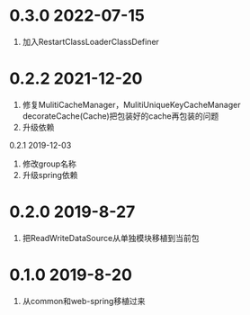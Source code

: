 # 0.3.0 2022-07-15

1. 加入RestartClassLoaderClassDefiner

# 0.2.2 2021-12-20

1. 修复MulitiCacheManager，MulitiUniqueKeyCacheManager decorateCache(Cache)把包装好的cache再包装的问题
2. 升级依赖
    
0.2.1 2019-12-03

1. 修改group名称
2. 升级spring依赖

# 0.2.0 2019-8-27

1. 把ReadWriteDataSource从单独模块移植到当前包


# 0.1.0 2019-8-20

1. 从common和web-spring移植过来